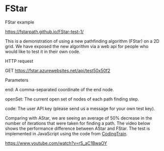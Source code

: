 
# FStar

FStar example

https://fstarpath.github.io/FStar-test-1/

This is a demonstration of using a new pathfinding algorithm (FStar) on a 2D grid. We have exposed the new algorithm via a web api for people who would like to test it in their own code. 

HTTP request

GET https://fstar.azurewebsites.net/api/test50x50f2

Parameters

end: A comma-separated coordinate of the end node.

openSet: The current open set of nodes of each path finding step.

code: The user API key (please send us a message for your own test key).




Comparing with AStar, we are seeing an average of 50% decrease in the number of iterations that were taken for finding a path. The video below shows the performance difference between AStar and FStar. The test is implemented in JavaScript using the code from <a href="https://github.com/CodingTrain/AStar"> CodingTrain</a>.

https://www.youtube.com/watch?v=rS_aC1BwaOY




